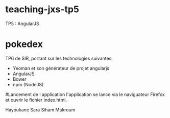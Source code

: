 # teaching-jxs-tp5
TP5 : AngularJS
# pokedex
TP6 de SIR, portant sur les technologies suivantes: 
- Yeoman et son générateur de projet angularjs
- AngularJS
- Bower
- npm (NodeJS)

#Lancement de l application
l'application se lance via le naviguateur Firefox et ouvrir le fichier index.html.




Hayoukane Sara
Siham Makroum
